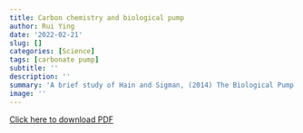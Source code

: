 ```yaml
---
title: Carbon chemistry and biological pump
author: Rui Ying
date: '2022-02-21'
slug: []
categories: [Science]
tags: [carbonate pump]
subtitle: ''
description: ''
summary: 'A brief study of Hain and Sigman, (2014) The Biological Pump in the Past'
image: ''
---
```


[Click here to download PDF](inorganic_carbon_system.pdf)
